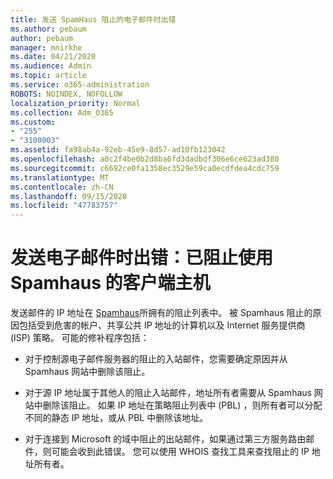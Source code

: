 ```yaml
---
title: 发送 SpamHaus 阻止的电子邮件时出错
ms.author: pebaum
author: pebaum
manager: mnirkhe
ms.date: 04/21/2020
ms.audience: Admin
ms.topic: article
ms.service: o365-administration
ROBOTS: NOINDEX, NOFOLLOW
localization_priority: Normal
ms.collection: Adm_O365
ms.custom:
- "255"
- "3100003"
ms.assetid: fa98ab4a-92eb-45e9-8d57-ad10fb123042
ms.openlocfilehash: a0c2f4be0b2d8ba6fd3dadbdf306e6ce623ad380
ms.sourcegitcommit: c6692ce0fa1358ec3529e59ca0ecdfdea4cdc759
ms.translationtype: MT
ms.contentlocale: zh-CN
ms.lasthandoff: 09/15/2020
ms.locfileid: "47783757"
---
```

# <a name="error-sending-email-client-host-blocked-using-spamhaus"></a>发送电子邮件时出错：已阻止使用 Spamhaus 的客户端主机

发送邮件的 IP 地址在 [Spamhaus](https://go.microsoft.com/fwlink/p/?linkid=123245)所拥有的阻止列表中。 被 Spamhaus 阻止的原因包括受到危害的帐户、共享公共 IP 地址的计算机以及 Internet 服务提供商 (ISP) 策略。 可能的修补程序包括：
  
- 对于控制源电子邮件服务器的阻止的入站邮件，您需要确定原因并从 Spamhaus 网站中删除该阻止。

- 对于源 IP 地址属于其他人的阻止入站邮件，地址所有者需要从 Spamhaus 网站中删除该阻止。 如果 IP 地址在策略阻止列表中 (PBL) ，则所有者可以分配不同的静态 IP 地址，或从 PBL 中删除该地址。

- 对于连接到 Microsoft 的域中阻止的出站邮件，如果通过第三方服务路由邮件，则可能会收到此错误。 您可以使用 WHOIS 查找工具来查找阻止的 IP 地址所有者。
